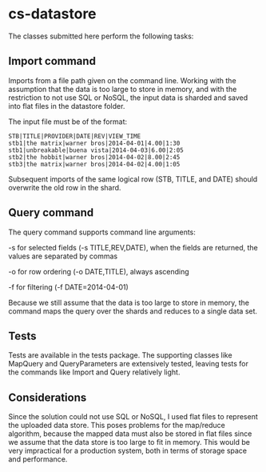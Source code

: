 # cs-datastore

The classes submitted here perform the following tasks:

Import command
--------------
Imports from a file path given on the command line. 
Working with the assumption that the data is too large to store in memory, 
and with the restriction to not use SQL or NoSQL,
the input data is sharded and saved into flat files in the datastore folder.

The input file must be of the format:

```
STB|TITLE|PROVIDER|DATE|REV|VIEW_TIME
stb1|the matrix|warner bros|2014-04-01|4.00|1:30
stb1|unbreakable|buena vista|2014-04-03|6.00|2:05
stb2|the hobbit|warner bros|2014-04-02|8.00|2:45
stb3|the matrix|warner bros|2014-04-02|4.00|1:05
```

Subsequent imports of the same logical row (STB, TITLE, and DATE) should overwrite the old row in the shard.

Query command
-------------
The query command supports command line arguments:

-s for selected fields (-s TITLE,REV,DATE), when the fields are returned, the values are separated by commas

-o for row ordering (-o DATE,TITLE), always ascending

-f for filtering (-f DATE=2014-04-01)

Because we still assume that the data is too large to store in memory, the command maps the query over the shards and 
reduces to a single data set.


Tests
-----
Tests are available in the tests package. The supporting classes like MapQuery and QueryParameters are extensively tested,
leaving tests for the commands like Import and Query relatively light.

Considerations
--------------
Since the solution could not use SQL or NoSQL, I used flat files to represent the uploaded 
 data store.  This poses problems for the map/reduce algorithm, because the mapped data must also 
 be stored in flat files since we assume that the data store is too large to fit in memory.
 This would be very impractical for a production system, both in terms of storage space and performance.